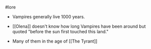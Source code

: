 #lore


- Vampires generally live 1000 years.

- [[Olena]] doesn't know how long Vampires have been around but quoted "before the sun first touched this land."

- Many of them in the age of [[The Tyrant]] 